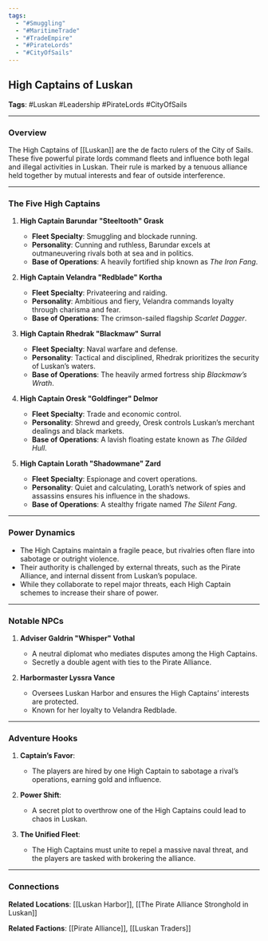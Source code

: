 ```yaml
---
tags:
  - "#Smuggling"
  - "#MaritimeTrade"
  - "#TradeEmpire"
  - "#PirateLords"
  - "#CityOfSails"
---
```

## High Captains of Luskan

**Tags**: #Luskan #Leadership #PirateLords #CityOfSails

---

### Overview

The High Captains of [[Luskan]] are the de facto rulers of the City of Sails. These five powerful pirate lords command fleets and influence both legal and illegal activities in Luskan. Their rule is marked by a tenuous alliance held together by mutual interests and fear of outside interference.

---

### The Five High Captains

1. **High Captain Barundar "Steeltooth" Grask**
    
    - **Fleet Specialty**: Smuggling and blockade running.
    - **Personality**: Cunning and ruthless, Barundar excels at outmaneuvering rivals both at sea and in politics.
    - **Base of Operations**: A heavily fortified ship known as _The Iron Fang_.
2. **High Captain Velandra "Redblade" Kortha**
    
    - **Fleet Specialty**: Privateering and raiding.
    - **Personality**: Ambitious and fiery, Velandra commands loyalty through charisma and fear.
    - **Base of Operations**: The crimson-sailed flagship _Scarlet Dagger_.
3. **High Captain Rhedrak "Blackmaw" Surral**
    
    - **Fleet Specialty**: Naval warfare and defense.
    - **Personality**: Tactical and disciplined, Rhedrak prioritizes the security of Luskan’s waters.
    - **Base of Operations**: The heavily armed fortress ship _Blackmaw’s Wrath_.
4. **High Captain Oresk "Goldfinger" Delmor**
    
    - **Fleet Specialty**: Trade and economic control.
    - **Personality**: Shrewd and greedy, Oresk controls Luskan’s merchant dealings and black markets.
    - **Base of Operations**: A lavish floating estate known as _The Gilded Hull_.
5. **High Captain Lorath "Shadowmane" Zard**
    
    - **Fleet Specialty**: Espionage and covert operations.
    - **Personality**: Quiet and calculating, Lorath’s network of spies and assassins ensures his influence in the shadows.
    - **Base of Operations**: A stealthy frigate named _The Silent Fang_.

---

### Power Dynamics

- The High Captains maintain a fragile peace, but rivalries often flare into sabotage or outright violence.
- Their authority is challenged by external threats, such as the Pirate Alliance, and internal dissent from Luskan’s populace.
- While they collaborate to repel major threats, each High Captain schemes to increase their share of power.

---

### Notable NPCs

1. **Adviser Galdrin "Whisper" Vothal**
    
    - A neutral diplomat who mediates disputes among the High Captains.
    - Secretly a double agent with ties to the Pirate Alliance.
2. **Harbormaster Lyssra Vance**
    
    - Oversees Luskan Harbor and ensures the High Captains’ interests are protected.
    - Known for her loyalty to Velandra Redblade.

---

### Adventure Hooks

1. **Captain’s Favor**:
    
    - The players are hired by one High Captain to sabotage a rival’s operations, earning gold and influence.
2. **Power Shift**:
    
    - A secret plot to overthrow one of the High Captains could lead to chaos in Luskan.
3. **The Unified Fleet**:
    
    - The High Captains must unite to repel a massive naval threat, and the players are tasked with brokering the alliance.

---

### Connections

**Related Locations**: [[Luskan Harbor]], [[The Pirate Alliance Stronghold in Luskan]]

**Related Factions**: [[Pirate Alliance]], [[Luskan Traders]]